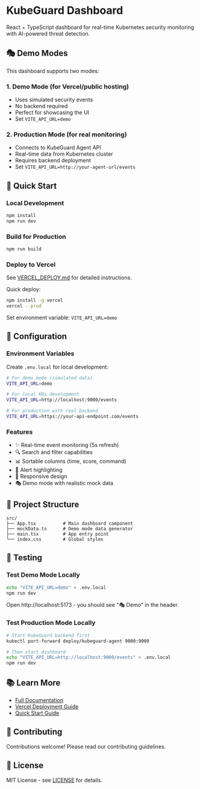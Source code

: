# KubeGuard Dashboard

React + TypeScript dashboard for real-time Kubernetes security monitoring with AI-powered threat detection.

## 🎭 Demo Modes

This dashboard supports two modes:

### 1. Demo Mode (for Vercel/public hosting)
- Uses simulated security events
- No backend required
- Perfect for showcasing the UI
- Set `VITE_API_URL=demo`

### 2. Production Mode (for real monitoring)
- Connects to KubeGuard Agent API
- Real-time data from Kubernetes cluster
- Requires backend deployment
- Set `VITE_API_URL=http://your-agent-url/events`

## 🚀 Quick Start

### Local Development

```bash
npm install
npm run dev
```

### Build for Production

```bash
npm run build
```

### Deploy to Vercel

See [VERCEL_DEPLOY.md](../VERCEL_DEPLOY.md) for detailed instructions.

Quick deploy:
```bash
npm install -g vercel
vercel --prod
```

Set environment variable: `VITE_API_URL=demo`

## 🔧 Configuration

### Environment Variables

Create `.env.local` for local development:

```bash
# For demo mode (simulated data)
VITE_API_URL=demo

# For local K8s development
VITE_API_URL=http://localhost:9000/events

# For production with real backend
VITE_API_URL=https://your-api-endpoint.com/events
```

### Features

- ✨ Real-time event monitoring (5s refresh)
- 🔍 Search and filter capabilities
- 📊 Sortable columns (time, score, command)
- 🚨 Alert highlighting
- 📱 Responsive design
- 🎭 Demo mode with realistic mock data

## 📁 Project Structure

```
src/
├── App.tsx          # Main dashboard component
├── mockData.ts      # Demo mode data generator
├── main.tsx         # App entry point
└── index.css        # Global styles
```

## 🧪 Testing

### Test Demo Mode Locally

```bash
echo "VITE_API_URL=demo" > .env.local
npm run dev
```

Open http://localhost:5173 - you should see "🎭 Demo" in the header.

### Test Production Mode Locally

```bash
# Start KubeGuard backend first
kubectl port-forward deploy/kubeguard-agent 9000:9000

# Then start dashboard
echo "VITE_API_URL=http://localhost:9000/events" > .env.local
npm run dev
```

## 📚 Learn More

- [Full Documentation](../README.md)
- [Vercel Deployment Guide](../VERCEL_DEPLOY.md)
- [Quick Start Guide](../QUICKSTART.md)

## 🤝 Contributing

Contributions welcome! Please read our contributing guidelines.

## 📄 License

MIT License - see [LICENSE](../LICENSE) for details.
